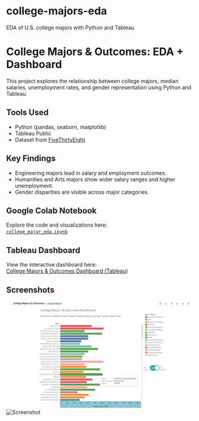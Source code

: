 # college-majors-eda
EDA of U.S. college majors with Python and Tableau

# College Majors & Outcomes: EDA + Dashboard

This project explores the relationship between college majors, median salaries, unemployment rates, and gender representation using Python and Tableau.

## Tools Used
- Python (pandas, seaborn, matplotlib)
- Tableau Public
- Dataset from [FiveThirtyEight](https://github.com/fivethirtyeight/data/tree/master/college-majors)

## Key Findings
- Engineering majors lead in salary and employment outcomes.
- Humanities and Arts majors show wider salary ranges and higher unemployment.
- Gender disparities are visible across major categories.

## Google Colab Notebook
Explore the code and visualizations here:  
 [`college_major_eda.ipynb`](college_major_eda.ipynb)

## Tableau Dashboard
View the interactive dashboard here:  
[College Majors & Outcomes Dashboard (Tableau)](https://public.tableau.com/shared/BHHDRDJNP?:display_count=n&:origin=viz_share_link)

## Screenshots
![Screenshot](Screenshot%202025-06-14%20175027.png)
![Screenshot](Screenshot%2025-06-14%175858.png)
